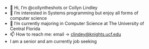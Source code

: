 - 👋 Hi, I’m @collyntheshots or Collyn Lindley
- 👀 I’m interested in Systems programming but enjoy all forms of computer science
- 🌱 I’m currently majoring in Computer Science at The University of Central Florida
- 📫 How to reach me: email -> clindey@knights.ucf.edu
- I am a senior and am currently job seeking

<!---
collyntheshots/collyntheshots is a ✨ special ✨ repository because its `README.md` (this file) appears on your GitHub profile.
You can click the Preview link to take a look at your changes.
--->
